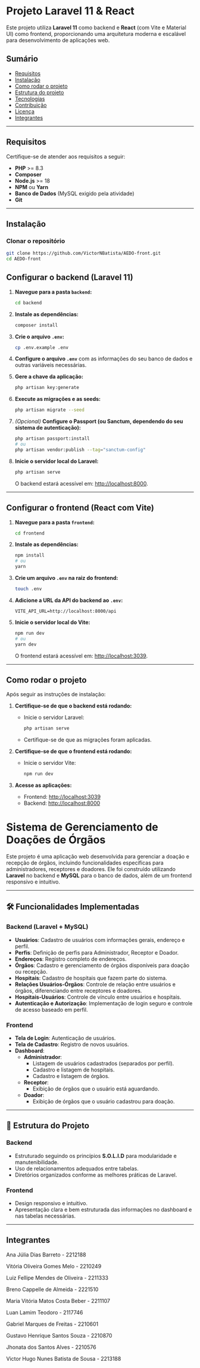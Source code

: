 # Projeto Laravel 11 & React

Este projeto utiliza **Laravel 11** como backend e **React** (com Vite e Material UI) como frontend, proporcionando uma arquitetura moderna e escalável para desenvolvimento de aplicações web.

## Sumário

- [Requisitos](#requisitos)
- [Instalação](#instalação)
- [Como rodar o projeto](#como-rodar-o-projeto)
- [Estrutura do projeto](#estrutura-do-projeto)
- [Tecnologias](#tecnologias)
- [Contribuição](#contribuição)
- [Licença](#licença)
- [Integrantes](#integrantes)

---

## Requisitos

Certifique-se de atender aos requisitos a seguir:

- **PHP** >= 8.3
- **Composer**
- **Node.js** >= 18
- **NPM** ou **Yarn**
- **Banco de Dados** (MySQL exigido pela atividade)
- **Git**

---

## Instalação

### Clonar o repositório

```bash
git clone https://github.com/VictorNBatista/AEDO-front.git
cd AEDO-front
```
## Configurar o backend (Laravel 11)

1. **Navegue para a pasta `backend`:**

    ```bash
    cd backend
    ```

2. **Instale as dependências:**

    ```bash
    composer install
    ```

3. **Crie o arquivo `.env`:**

    ```bash
    cp .env.example .env
    ```

4. **Configure o arquivo `.env`** com as informações do seu banco de dados e outras variáveis necessárias.

5. **Gere a chave da aplicação:**

    ```bash
    php artisan key:generate
    ```

6. **Execute as migrações e as seeds:**

    ```bash
    php artisan migrate --seed
    ```

7. *(Opcional)* **Configure o Passport (ou Sanctum, dependendo do seu sistema de autenticação):**

    ```bash
    php artisan passport:install
    # ou
    php artisan vendor:publish --tag="sanctum-config"
    ```

8. **Inicie o servidor local do Laravel:**

    ```bash
    php artisan serve
    ```

    O backend estará acessível em: [http://localhost:8000](http://localhost:8000).

---

## Configurar o frontend (React com Vite)

1. **Navegue para a pasta `frontend`:**

    ```bash
    cd frontend
    ```

2. **Instale as dependências:**

    ```bash
    npm install
    # ou
    yarn
    ```

3. **Crie um arquivo `.env` na raiz do frontend:**

    ```bash
    touch .env
    ```

4. **Adicione a URL da API do backend ao `.env`:**

    ```env
    VITE_API_URL=http://localhost:8000/api
    ```

5. **Inicie o servidor local do Vite:**

    ```bash
    npm run dev
    # ou
    yarn dev
    ```

    O frontend estará acessível em: [http://localhost:3039](http://localhost:3039).

---

## Como rodar o projeto

Após seguir as instruções de instalação:

1. **Certifique-se de que o backend está rodando:**

    - Inicie o servidor Laravel:
      ```bash
      php artisan serve
      ```
    - Certifique-se de que as migrações foram aplicadas.

2. **Certifique-se de que o frontend está rodando:**

    - Inicie o servidor Vite:
      ```bash
      npm run dev
      ```

3. **Acesse as aplicações:**
    - Frontend: [http://localhost:3039](http://localhost:3039)
    - Backend: [http://localhost:8000](http://localhost:8000)



# Sistema de Gerenciamento de Doações de Órgãos

Este projeto é uma aplicação web desenvolvida para gerenciar a doação e recepção de órgãos, incluindo funcionalidades específicas para administradores, receptores e doadores. Ele foi construído utilizando **Laravel** no backend e **MySQL** para o banco de dados, além de um frontend responsivo e intuitivo.

---

## 🛠 Funcionalidades Implementadas

### Backend (Laravel + MySQL)
- **Usuários**: Cadastro de usuários com informações gerais, endereço e perfil.
- **Perfis**: Definição de perfis para Administrador, Receptor e Doador.
- **Endereços**: Registro completo de endereços.
- **Órgãos**: Cadastro e gerenciamento de órgãos disponíveis para doação ou recepção.
- **Hospitais**: Cadastro de hospitais que fazem parte do sistema.
- **Relações Usuários-Órgãos**: Controle de relação entre usuários e órgãos, diferenciando entre receptores e doadores.
- **Hospitais-Usuários**: Controle de vínculo entre usuários e hospitais.
- **Autenticação e Autorização**: Implementação de login seguro e controle de acesso baseado em perfil.

### Frontend
- **Tela de Login**: Autenticação de usuários.
- **Tela de Cadastro**: Registro de novos usuários.
- **Dashboard**:
  - **Administrador**:
    - Listagem de usuários cadastrados (separados por perfil).
    - Cadastro e listagem de hospitais.
    - Cadastro e listagem de órgãos.
  - **Receptor**:
    - Exibição de órgãos que o usuário está aguardando.
  - **Doador**:
    - Exibição de órgãos que o usuário cadastrou para doação.

---

## 📂 Estrutura do Projeto

### Backend
- Estruturado seguindo os princípios **S.O.L.I.D** para modularidade e manutenibilidade.
- Uso de relacionamentos adequados entre tabelas.
- Diretórios organizados conforme as melhores práticas de Laravel.

### Frontend
- Design responsivo e intuitivo.
- Apresentação clara e bem estruturada das informações no dashboard e nas tabelas necessárias.

---

## Integrantes

Ana Júlia Dias Barreto - 2212188

Vitória Oliveira Gomes Melo - 2210249 

Luiz Fellipe Mendes de Oliveira - 2211333 

Breno Cappelle de Almeida - 2221510 

Maria Vitória Matos Costa Beber - 2211107

Luan Lamim Teodoro - 2117746

Gabriel Marques de Freitas - 2210601

Gustavo Henrique Santos Souza - 2210870

Jhonata dos Santos Alves - 2210576

Victor Hugo Nunes Batista de Sousa - 2213188

